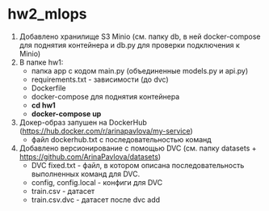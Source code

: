 # hw2_mlops
1. Добавлено хранилище S3 Minio (см. папку db, в ней docker-compose для поднятия контейнера и db.py для проверки подключения к Minio)
3. В папке hw1:
     - папка app с кодом main.py (объединенные models.py и api.py)
     - requirements.txt - зависимости (до dvc)
     - Dockerfile
     - docker-compose для поднятия контейнера
     - **cd hw1**
     - **docker-compose up**
4. Докер-образ запушен на DockerHub (https://hub.docker.com/r/arinapavlova/my-service)
      - файл dockerhub.txt с последовательностью команд
5. Добавлено версионирование с помощью DVC (см. папку datasets + https://github.com/ArinaPavlova/datasets)
   - DVC fixed.txt - файл, в котором описана последовательность выполненных команд для DVC.
   - config, config.local - конфиги для DVC
   - train.csv - датасет
   - train.csv.dvc - датасет после dvc add
